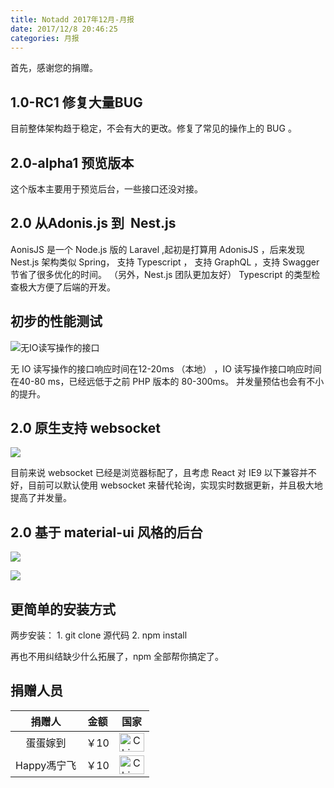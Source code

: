 ```yaml
---
title: Notadd 2017年12月-月报
date: 2017/12/8 20:46:25
categories: 月报
---
```

首先，感谢您的捐赠。

## 1.0-RC1 修复大量BUG

目前整体架构趋于稳定，不会有大的更改。修复了常见的操作上的 BUG 。

## 2.0-alpha1 预览版本

这个版本主要用于预览后台，一些接口还没对接。

## 2.0 从Adonis.js 到  Nest.js

AonisJS 是一个 Node.js 版的 Laravel ,起初是打算用 AdonisJS ，后来发现 Nest.js 架构类似 Spring， 支持 Typescript ， 支持 GraphQL ，支持 Swagger 节省了很多优化的时间。 （另外，Nest.js 团队更加友好）
Typescript 的类型检查极大方便了后端的开发。


## 初步的性能测试


![无IO读写操作的接口](https://ws1.sinaimg.cn/large/a3fc3b79ly1fn4t6djddtj20j907474i.jpg)

无 IO 读写操作的接口响应时间在12-20ms （本地） ，IO 读写操作接口响应时间在40-80 ms，已经远低于之前 PHP 版本的 80-300ms。
并发量预估也会有不小的提升。

## 2.0 原生支持 websocket


![](https://ws1.sinaimg.cn/large/a3fc3b79ly1fn4t2i4dm2j20zb0k6gnt.jpg)

目前来说 websocket 已经是浏览器标配了，且考虑 React 对 IE9 以下兼容并不好，目前可以默认使用 websocket 来替代轮询，实现实时数据更新，并且极大地提高了并发量。

## 2.0 基于 material-ui 风格的后台


![](https://ws1.sinaimg.cn/large/a3fc3b79ly1fn4t9rzkjyj214p0l8t8r.jpg)


![](https://ws1.sinaimg.cn/large/a3fc3b79ly1fn4ta5p6g5j214v0kwmz7.jpg)

## 更简单的安装方式

两步安装： 1. git clone 源代码  2. npm install 

再也不用纠结缺少什么拓展了，npm 全部帮你搞定了。


## 捐赠人员 

捐赠人 | 金额 | 国家
:----:|:----:|:----:
蛋蛋嫁到 | ￥10  | <img src="https://cdn.bootcss.com/flag-icon-css/1.3.0/flags/4x3/cn.svg" width = "40" height = "30" alt="China" align=center />
Happy馮宁飞 | ￥10  | <img src="https://cdn.bootcss.com/flag-icon-css/1.3.0/flags/4x3/cn.svg" width = "40" height = "30" alt="China" align=center />
